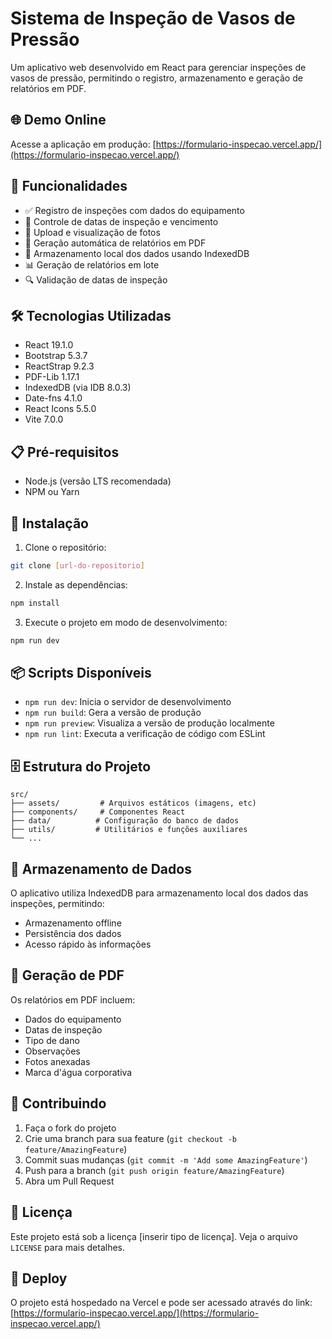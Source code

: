 # Sistema de Inspeção de Vasos de Pressão

Um aplicativo web desenvolvido em React para gerenciar inspeções de vasos de pressão, permitindo o registro, armazenamento e geração de relatórios em PDF.

## 🌐 Demo Online

Acesse a aplicação em produção: [https://formulario-inspecao.vercel.app/](https://formulario-inspecao.vercel.app/)

## 🚀 Funcionalidades

- ✅ Registro de inspeções com dados do equipamento
- 📅 Controle de datas de inspeção e vencimento
- 📸 Upload e visualização de fotos
- 📄 Geração automática de relatórios em PDF
- 💾 Armazenamento local dos dados usando IndexedDB
- 📊 Geração de relatórios em lote
- 🔍 Validação de datas de inspeção

## 🛠️ Tecnologias Utilizadas

- React 19.1.0
- Bootstrap 5.3.7
- ReactStrap 9.2.3
- PDF-Lib 1.17.1
- IndexedDB (via IDB 8.0.3)
- Date-fns 4.1.0
- React Icons 5.5.0
- Vite 7.0.0

## 📋 Pré-requisitos

- Node.js (versão LTS recomendada)
- NPM ou Yarn

## 🔧 Instalação

1. Clone o repositório:
```bash
git clone [url-do-repositorio]
```

2. Instale as dependências:
```bash
npm install
```

3. Execute o projeto em modo de desenvolvimento:
```bash
npm run dev
```

## 📦 Scripts Disponíveis

- `npm run dev`: Inicia o servidor de desenvolvimento
- `npm run build`: Gera a versão de produção
- `npm run preview`: Visualiza a versão de produção localmente
- `npm run lint`: Executa a verificação de código com ESLint

## 🗄️ Estrutura do Projeto

```
src/
├── assets/         # Arquivos estáticos (imagens, etc)
├── components/     # Componentes React
├── data/          # Configuração do banco de dados
├── utils/         # Utilitários e funções auxiliares
└── ...
```

## 💾 Armazenamento de Dados

O aplicativo utiliza IndexedDB para armazenamento local dos dados das inspeções, permitindo:
- Armazenamento offline
- Persistência dos dados
- Acesso rápido às informações

## 📄 Geração de PDF

Os relatórios em PDF incluem:
- Dados do equipamento
- Datas de inspeção
- Tipo de dano
- Observações
- Fotos anexadas
- Marca d'água corporativa

## 🤝 Contribuindo

1. Faça o fork do projeto
2. Crie uma branch para sua feature (`git checkout -b feature/AmazingFeature`)
3. Commit suas mudanças (`git commit -m 'Add some AmazingFeature'`)
4. Push para a branch (`git push origin feature/AmazingFeature`)
5. Abra um Pull Request

## 📝 Licença

Este projeto está sob a licença [inserir tipo de licença]. Veja o arquivo `LICENSE` para mais detalhes.

## 🚀 Deploy

O projeto está hospedado na Vercel e pode ser acessado através do link: [https://formulario-inspecao.vercel.app/](https://formulario-inspecao.vercel.app/)